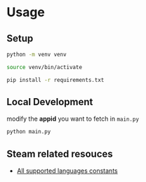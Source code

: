 # Usage

## Setup

```bash
python -m venv venv

source venv/bin/activate

pip install -r requirements.txt
```

## Local Development

modify the **appid** you want to fetch in `main.py`

```bash
python main.py
```

## Steam related resouces

- [All supported languages constants](https://partner.steamgames.com/doc/store/localization)
